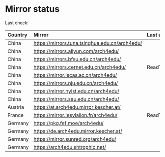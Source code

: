 <script src="./time.js"></script>
# Mirror status
Last check: <script type="text/javascript">localize(1749461286.1878514);</script>

|Country|Mirror|Last update|
|:------|:-----|:----------|
|China|https://mirrors.tuna.tsinghua.edu.cn/arch4edu/|<script type="text/javascript">localize(1749453841);</script>|
|China|https://mirrors.aliyun.com/arch4edu/|<script type="text/javascript">localize(1749408194);</script>|
|China|https://mirrors.bfsu.edu.cn/arch4edu/|<script type="text/javascript">localize(1749408194);</script>|
|China|https://mirrors.cernet.edu.cn/arch4edu/|ReadTimeout|
|China|https://mirror.iscas.ac.cn/arch4edu/|<script type="text/javascript">localize(1749408194);</script>|
|China|https://mirrors.nju.edu.cn/arch4edu/|<script type="text/javascript">localize(1749365324);</script>|
|China|https://mirror.nyist.edu.cn/arch4edu/|<script type="text/javascript">localize(1749408194);</script>|
|China|https://mirrors.sau.edu.cn/arch4edu/|<script type="text/javascript">localize(1731653531);</script>|
|Austria|https://at.arch4edu.mirror.kescher.at/|<script type="text/javascript">localize(1749408194);</script>|
|France|https://mirror.lesviallon.fr/arch4edu/|ReadTimeout|
|Germany|https://pkg.fef.moe/arch4edu/|<script type="text/javascript">localize(1749408194);</script>|
|Germany|https://de.arch4edu.mirror.kescher.at/|<script type="text/javascript">localize(1749408194);</script>|
|Germany|https://mirror.sunred.org/arch4edu/|<script type="text/javascript">localize(1749408194);</script>|
|Germany|https://arch4edu.shtrophic.net/|<script type="text/javascript">localize(1749408194);</script>|

<script src="./tablefilter/tablefilter.js"></script>
<script src="./table.js"></script>